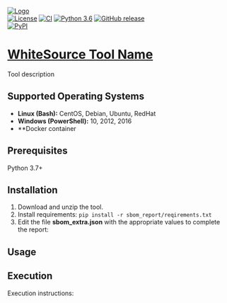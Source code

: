 [![Logo](https://whitesource-resources.s3.amazonaws.com/ws-sig-images/Whitesource_Logo_178x44.png)](https://www.whitesourcesoftware.com/)  
[![License](https://img.shields.io/badge/License-Apache%202.0-yellowgreen.svg)](https://opensource.org/licenses/Apache-2.0)
[![CI](https://github.com/whitesource-ps/ws-tool-name/actions/workflows/ci.yml/badge.svg)](https://github.com/whitesource-ps/ws-tool-name/actions/workflows/ci.yml)
[![Python 3.6](https://upload.wikimedia.org/wikipedia/commons/thumb/8/8c/Blue_Python_3.6%2B_Shield_Badge.svg/86px-Blue_Python_3.6%2B_Shield_Badge.svg.png)](https://www.python.org/downloads/release/python-360/)
[![GitHub release](https://img.shields.io/github/v/release/whitesource-ps/ws-sbom-spdx-report)](https://github.com/whitesource-ps/ws-tool-name/releases/latest)  
[![PyPI](https://img.shields.io/pypi/v/ws-tool-name?style=plastic)](https://pypi.org/project/ws-tool-name/)
# [WhiteSource Tool Name](https://github.com/whitesource-ps/ws-tool-name)
Tool description

## Supported Operating Systems
- **Linux (Bash):**	CentOS, Debian, Ubuntu, RedHat
- **Windows (PowerShell):**	10, 2012, 2016
- **Docker container

## Prerequisites
Python 3.7+

## Installation
1. Download and unzip the tool.
2. Install requirements: `pip install -r sbom_report/reqirements.txt`
3. Edit the file **sbom_extra.json** with the appropriate values to complete the report:

## Usage

## Execution
Execution instructions: